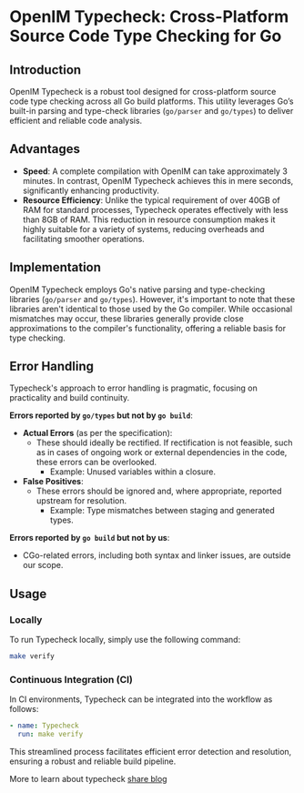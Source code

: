 # OpenIM Typecheck: Cross-Platform Source Code Type Checking for Go

## Introduction

OpenIM Typecheck is a robust tool designed for cross-platform source code type checking across all Go build platforms. This utility leverages Go’s built-in parsing and type-check libraries (`go/parser` and `go/types`) to deliver efficient and reliable code analysis.

## Advantages

- **Speed**: A complete compilation with OpenIM can take approximately 3 minutes. In contrast, OpenIM Typecheck achieves this in mere seconds, significantly enhancing productivity.
- **Resource Efficiency**: Unlike the typical requirement of over 40GB of RAM for standard processes, Typecheck operates effectively with less than 8GB of RAM. This reduction in resource consumption makes it highly suitable for a variety of systems, reducing overheads and facilitating smoother operations.

## Implementation

OpenIM Typecheck employs Go's native parsing and type-checking libraries (`go/parser` and `go/types`). However, it's important to note that these libraries aren't identical to those used by the Go compiler. While occasional mismatches may occur, these libraries generally provide close approximations to the compiler's functionality, offering a reliable basis for type checking.

## Error Handling

Typecheck's approach to error handling is pragmatic, focusing on practicality and build continuity.

**Errors reported by `go/types` but not by `go build`**:
- **Actual Errors** (as per the specification):
  - These should ideally be rectified. If rectification is not feasible, such as in cases of ongoing work or external dependencies in the code, these errors can be overlooked.
    - Example: Unused variables within a closure.
- **False Positives**:
  - These errors should be ignored and, where appropriate, reported upstream for resolution.
    - Example: Type mismatches between staging and generated types.

**Errors reported by `go build` but not by us**:
- CGo-related errors, including both syntax and linker issues, are outside our scope.

## Usage

### Locally

To run Typecheck locally, simply use the following command:

```bash
make verify
```

### Continuous Integration (CI)

In CI environments, Typecheck can be integrated into the workflow as follows:

```yaml
- name: Typecheck
  run: make verify
```

This streamlined process facilitates efficient error detection and resolution, ensuring a robust and reliable build pipeline.

More to learn about typecheck [share blog](https://nsddd.top/posts/concurrent-type-checking-and-cross-platform-development-in-go/)